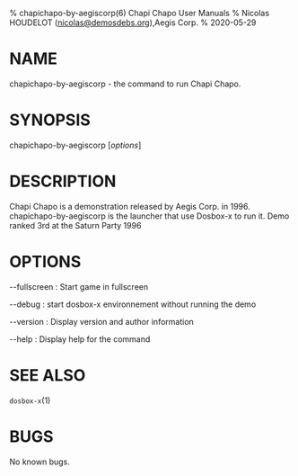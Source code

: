 % chapichapo-by-aegiscorp(6) Chapi Chapo User Manuals
% Nicolas HOUDELOT (nicolas@demosdebs.org),Aegis Corp.
% 2020-05-29

# NAME
chapichapo-by-aegiscorp - the command to run Chapi Chapo.

# SYNOPSIS
chapichapo-by-aegiscorp [*options*]

# DESCRIPTION
Chapi Chapo is a demonstration released by Aegis Corp. in 1996.
chapichapo-by-aegiscorp is the launcher that use Dosbox-x to run it.
Demo ranked 3rd at the Saturn Party 1996

# OPTIONS
\--fullscreen
:   Start game in fullscreen

\--debug
:   start dosbox-x environnement without running the demo

\--version
:   Display version and author information

\--help
:   Display help for the command

# SEE ALSO
`dosbox-x`(1)

# BUGS
No known bugs.
